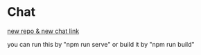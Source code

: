 # Chat

[new repo & new chat link](https://github.com/justririll/JstChat2)

you can run this by "npm run serve" or build it by "npm run build"
